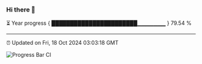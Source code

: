 ### Hi there 👋

⏳ Year progress { ███████████████████████▁▁▁▁▁▁▁ } 79.54 %

---

⏰ Updated on Fri, 18 Oct 2024 03:03:18 GMT

![Progress Bar CI](https://github.com/IshwaranRudhara/GIT-ACTION/workflows/Progress%20Bar%20CI/badge.svg)
